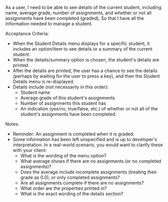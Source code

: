 As a user,
I need to be able to see details of the current student, including name, average grade, number of assignments, and whether or not all assignments have been completed (graded),
So that I have all the information needed to manage a student.

Acceptance Criteria:
* When the Student Details menu displays for a specific student, it includes an option/item to see details or a summary of the current student.
* When the details/summary option is chosen, the student's details are printed.
* After the details are printed, the user has a chance to see the details (perhaps by waiting for the user to press a key), and then the Student Details menu is re-displayed.
* Details include (not necessarily in this order):
    * Student name
    * Average grade of this student's assignments
    * Number of assignments this student has
    * An indication (yes/no, true/false, etc.) of whether or not all of the student's assignments have been completed.

Notes:
* Reminder: An assignment is completed when it is graded.
* Some information has been left unspecified and is up to developer's interpretation. In a real-world scenario, you would want to clarify these with your client:
    * What is the wording of the menu option?
    * What average shows if there are no assignments (or no completed assignments)?
    * Does the average include incomplete assignments (treating their grade as 0.0), or only completed assignments?
    * Are all assignments complete if there are no assignments?
    * What order are the properties printed in?
    * What is the exact wording of the details section?
